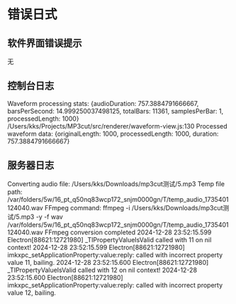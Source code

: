 # 错误日式

## 软件界面错误提示
无


## 控制台日志
Waveform processing stats: {audioDuration: 757.3884791666667, barsPerSecond: 14.999250037498125, totalBars: 11361, samplesPerBar: 1, processedLength: 1000}
/Users/kks/Projects/MP3cut/src/renderer/waveform-view.js:130 Processed waveform data: {originalLength: 1000, processedLength: 1000, duration: 757.3884791666667}

## 服务器日志
Converting audio file: /Users/kks/Downloads/mp3cut测试/5.mp3
Temp file path: /var/folders/5w/16_pt_q50nq83wcp172_snjm0000gn/T/temp_audio_1735401124040.wav
FFmpeg command: ffmpeg -i /Users/kks/Downloads/mp3cut测试/5.mp3 -y -f wav /var/folders/5w/16_pt_q50nq83wcp172_snjm0000gn/T/temp_audio_1735401124040.wav
FFmpeg conversion completed
2024-12-28 23:52:15.599 Electron[88621:12721980] _TIPropertyValueIsValid called with 11 on nil context!
2024-12-28 23:52:15.599 Electron[88621:12721980] imkxpc_setApplicationProperty:value:reply: called with incorrect property value 11, bailing.
2024-12-28 23:52:15.600 Electron[88621:12721980] _TIPropertyValueIsValid called with 12 on nil context!
2024-12-28 23:52:15.600 Electron[88621:12721980] imkxpc_setApplicationProperty:value:reply: called with incorrect property value 12, bailing.


